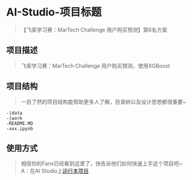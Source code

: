 # AI-Studio-项目标题
> 【飞桨学习赛：MarTech Challenge 用户购买预测】第6名方案

## 项目描述
> 飞桨学习赛：MarTech Challenge 用户购买预测，使用XGBoost

## 项目结构
> 一目了然的项目结构能帮助更多人了解，目录树以及设计思想都很重要~
```
-|data
-|work
-README.MD
-xxx.ipynb
```
## 使用方式
> 相信你的Fans已经看到这里了，快告诉他们如何快速上手这个项目吧~  
A：在AI Studio上[运行本项目](https://aistudio.baidu.com/aistudio/projectdetail/5352315)  
